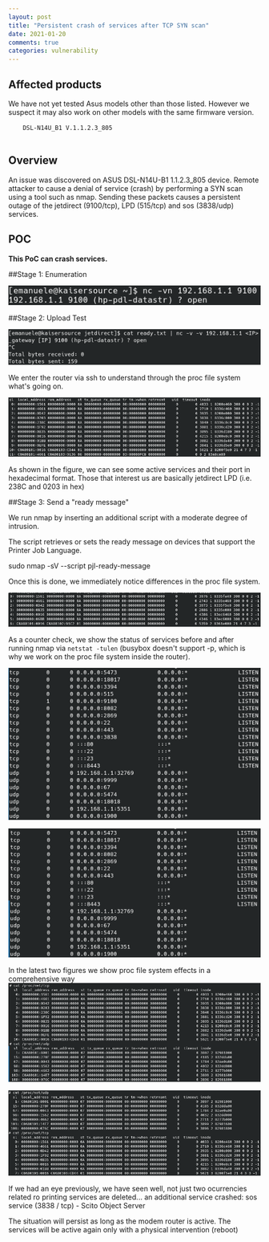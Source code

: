```yaml
---
layout: post
title: "Persistent crash of services after TCP SYN scan"
date: 2021-01-20
comments: true
categories: vulnerability
---
```



## Affected products

We have not yet tested Asus models other than those listed. However we suspect it may also work on other models with the same firmware version.

```
    DSL-N14U_B1 V.1.1.2.3_805
    
```


## Overview

An issue was discovered on ASUS DSL-N14U-B1 1.1.2.3_805 device. Remote attacker to cause a denial of service (crash) by performing a SYN scan using a tool such as nmap. Sending these packets causes a persistent outage of the jetdirect (9100/tcp), LPD (515/tcp) and sos (3838/udp) services. 

## POC

**This PoC can crash services.**

##Stage 1: Enumeration

![](/assets/asus_2/nc_enum.png)


##Stage 2: Upload Test

![](/assets/asus_2/upload_ok.png)


We enter the router via ssh to understand through the proc file system what's going on.


![](/assets/asus_2/raw_socket_before.png)

As shown in the figure, we can see some active services and their port in hexadecimal format.
Those that interest us are basically jetdirect LPD (i.e. 238C and 0203 in hex)

##Stage 3: Send a "ready message"

We run nmap by inserting an additional script with a moderate degree of intrusion.

The script retrieves or sets the ready message on devices that support the Printer Job Language.

sudo nmap -sV --script pjl-ready-message <IP>

Once this is done, we immediately notice differences in the proc file system.

![](/assets/asus_2/raw_socket_after.png)

As a counter check, we show the status of services before and after running nmap via `netstat -tulen`
(busybox doesn't support -p, which is why we work on the proc file system inside the router).

![](/assets/asus_2/netstat_before.png)

![](/assets/asus_2/netstat_after.png)

In the latest two figures we show proc file system effects in a comprehensive way 
![](/assets/asus_2/tcp_udp_all_before.png)

![](/assets/asus_2/tcp_udp_all_after.png)

If we had an eye previously, we have seen well, not just two ocurrencies related ro printing services are deleted...
an additional service crashed: sos service (3838 / tcp) - Scito Object Server

The situation will persist as long as the modem router is active. The services will be active again only with a physical intervention (reboot)


<!--
#Dato il contesto limitante di un ambiente come quello di un router, vi consiglio per "abbellire" il formato del proc file system da questo articolo https://staaldraad.github.io/2017/12/20/netstat-without-netstat/). -->
